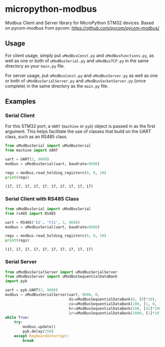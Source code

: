 # micropython-modbus
Modbus Client and Server library for MicroPython STM32 devices. Based on pycom-modbus from pycom: https://github.com/pycom/pycom-modbus/

## Usage
For client usage, simply put `uModBusConst.py` and `uModBusFunctions.py`, as well as one or both of `uModBusSerial.py` and `uModBusTCP.py` in the same directory as your `main.py` file. 

For server usage, put `uModBusConst.py` and `uModBusServer.py` as well as one or both of `uModBusSerialServer.py` and `uModBusSocketServer.py` (once complete) in the same directory as the `main.py` file.

## Examples
### Serial Client
For this STM32 port, a `UART` (`machine` or `pyb`) object is passed in as the first argument. This helps facilitate the use of classes that build on the UART class, such as an RS485 class.
```python
from uModBusSerial import uModBusSerial
from machine import UART

uart = UART(2, 9600)
modbus = uModbusSerial(uart, baudrate=9600)

regs = modbus.read_holding_registers(0, 0, 10)
print(regs)
```
```
(17, 17, 17, 17, 17, 17, 17, 17, 17, 17)
```
### Serial Client with RS485 Class
```python
from uModBusSerial import uModBusSerial
from rs485 import RS485

uart = RS485('E2', 'F11', 3, 9600)
modbus = uModbusSerial(uart, baudrate=9600)

regs = modbus.read_holding_registers(0, 0, 10)
print(regs)
```
```
(17, 17, 17, 17, 17, 17, 17, 17, 17, 17)
```
### Serial Server
```python
from uModBusSerialServer import uModBusSerialServer
from uModBusServer import uModBusSequentialDataBank
import pyb

uart = pyb.UART(2, 9600)
modbus = uModBusSerialServer(uart, 9600, 0,
                             di=uModBusSequentialDataBank(0, [0]*10),
                             co=uModBusSequentialDataBank(100, [1, 0, 1, 0, 1, 0, 1, 0, 1, 0]),
                             hr=uModBusSequentialDataBank(200, [42]*100),
                             ir=uModBusSequentialDataBank(1000, [1]*10))
while True:
    try:
        modbus.update()
        pyb.delay(250)
    except KeyboardInterrupt:
        break
```
